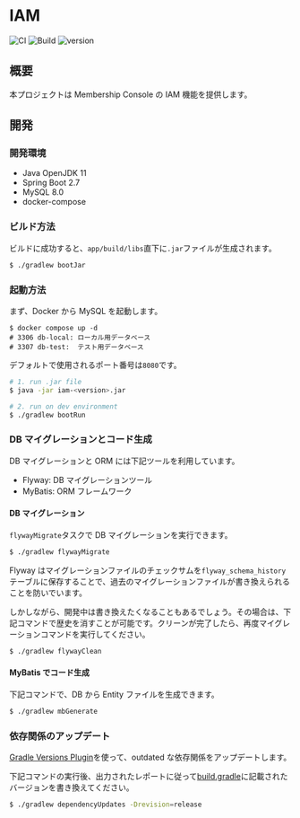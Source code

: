 # IAM

![CI](https://github.com/membership-console/iam/workflows/CI/badge.svg)
![Build](https://github.com/membership-console/iam/workflows/Build/badge.svg)
![version](https://img.shields.io/badge/version-1.0.0--SNAPSHOT-blue.svg)

## 概要

本プロジェクトは Membership Console の IAM 機能を提供します。

## 開発

### 開発環境

- Java OpenJDK 11
- Spring Boot 2.7
- MySQL 8.0
- docker-compose

### ビルド方法

ビルドに成功すると、`app/build/libs`直下に`.jar`ファイルが生成されます。

```sh
$ ./gradlew bootJar
```

### 起動方法

まず、Docker から MySQL を起動します。

```
$ docker compose up -d
# 3306 db-local: ローカル用データベース
# 3307 db-test:  テスト用データベース
```

デフォルトで使用されるポート番号は`8080`です。

```sh
# 1. run .jar file
$ java -jar iam-<version>.jar

# 2. run on dev environment
$ ./gradlew bootRun
```

### DB マイグレーションとコード生成

DB マイグレーションと ORM には下記ツールを利用しています。

- Flyway: DB マイグレーションツール
- MyBatis: ORM フレームワーク

#### DB マイグレーション

`flywayMigrate`タスクで DB マイグレーションを実行できます。

```sh
$ ./gradlew flywayMigrate
```

Flyway はマイグレーションファイルのチェックサムを`flyway_schema_history`テーブルに保存することで、過去のマイグレーションファイルが書き換えられることを防いでいます。

しかしながら、開発中は書き換えたくなることもあるでしょう。その場合は、下記コマンドで歴史を消すことが可能です。クリーンが完了したら、再度マイグレーションコマンドを実行してください。

```sh
$ ./gradlew flywayClean
```

#### MyBatis でコード生成

下記コマンドで、DB から Entity ファイルを生成できます。

```sh
$ ./gradlew mbGenerate
```

### 依存関係のアップデート

[Gradle Versions Plugin](https://github.com/ben-manes/gradle-versions-plugin)を使って、outdated な依存関係をアップデートします。

下記コマンドの実行後、出力されたレポートに従って[build.gradle](./app/build.gradle)に記載されたバージョンを書き換えてください。

```sh
$ ./gradlew dependencyUpdates -Drevision=release
```
